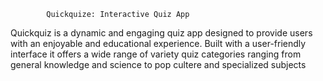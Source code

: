             Quickquize: Interactive Quiz App

Quickquiz is a dynamic and engaging quiz app designed to provide users with an enjoyable and educational experience.
Built with a user-friendly interface it offers a wide range of variety quiz categories ranging from general knowledge and science to pop cultere and specialized subjects
